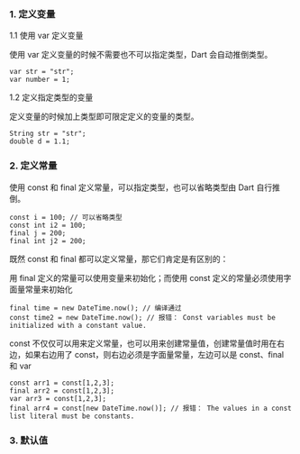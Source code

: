 ### 1. 定义变量
1.1 使用 var 定义变量

使用 var 定义变量的时候不需要也不可以指定类型，Dart 会自动推倒类型。

```
var str = "str";
var number = 1;
```

1.2 定义指定类型的变量

定义变量的时候加上类型即可限定定义的变量的类型。

```
String str = "str";
double d = 1.1;
```

### 2. 定义常量

使用 const 和 final 定义常量，可以指定类型，也可以省略类型由 Dart 自行推倒。

```
const i = 100; // 可以省略类型
const int i2 = 100;
final j = 200;
final int j2 = 200;
```

既然 const 和 final 都可以定义常量，那它们肯定是有区别的：  

用 final 定义的常量可以使用变量来初始化；而使用 const 定义的常量必须使用字面量常量来初始化

```
final time = new DateTime.now(); // 编译通过
const time2 = new DateTime.now(); // 报错： Const variables must be initialized with a constant value.
```

const 不仅仅可以用来定义常量，也可以用来创建常量值，创建常量值时用在右边，如果右边用了 const，则右边必须是字面量常量，左边可以是 const、final 和 var

```
const arr1 = const[1,2,3];
final arr2 = const[1,2,3];
var arr3 = const[1,2,3];
final arr4 = const[new DateTime.now()]; // 报错： The values in a const list literal must be constants.
```

### 3. 默认值

